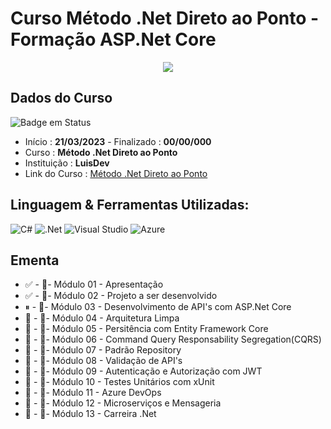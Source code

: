 # Curso Método .Net Direto ao Ponto - Formação ASP.Net Core

<div align="center">
  <img src="https://user-images.githubusercontent.com/125761885/219911472-413db38d-f0bf-417a-b67b-def3ec3fb966.png" >
</div>

## Dados do Curso
![Badge em Status](https://img.shields.io/badge/STATUS-INICIADO-green?style=for-the-badge)

* Início :  <b>21/03/2023</b> - Finalizado : <b>00/00/000 </b>
* Curso : <b>Método .Net Direto ao Ponto</b>
* Instituição : <b>LuisDev</b>
* Link do Curso : [Método .Net Direto ao Ponto](https://www.luisdev.com.br/cursos-e-mentorias/)

## Linguagem & Ferramentas Utilizadas: 

![C#](https://img.shields.io/badge/c%23-%23239120.svg?style=for-the-badge&logo=c-sharp&logoColor=white)
![.Net](https://img.shields.io/badge/.NET-5C2D91?style=for-the-badge&logo=.net&logoColor=white)
![Visual Studio](https://img.shields.io/badge/Visual%20Studio-5C2D91.svg?style=for-the-badge&logo=visual-studio&logoColor=white)
![Azure](https://img.shields.io/badge/azure-%230072C6.svg?style=for-the-badge&logo=microsoftazure&logoColor=white)


## Ementa
* ✅ - 📁- Módulo 01 - Apresentação
* ✅ - 📁- Módulo 02 - Projeto a ser desenvolvido
* ⏸ - 📁- Módulo 03 - Desenvolvimento de API's com ASP.Net Core
* 🔳 - 📁- Módulo 04 - Arquitetura Limpa
* 🔳 - 📁- Módulo 05 - Persitência com Entity Framework Core
* 🔳 - 📁- Módulo 06 - Command Query Responsability Segregation(CQRS)
* 🔳 - 📁- Módulo 07 - Padrão Repository
* 🔳 - 📁- Módulo 08 - Validação de API's
* 🔳 - 📁- Módulo 09 - Autenticação e Autorização com JWT
* 🔳 - 📁- Módulo 10 - Testes Unitários com xUnit
* 🔳 - 📁- Módulo 11 - Azure DevOps
* 🔳 - 📁- Módulo 12 - Microserviços e Mensageria 
* 🔳 - 📁- Módulo 13 - Carreira .Net

